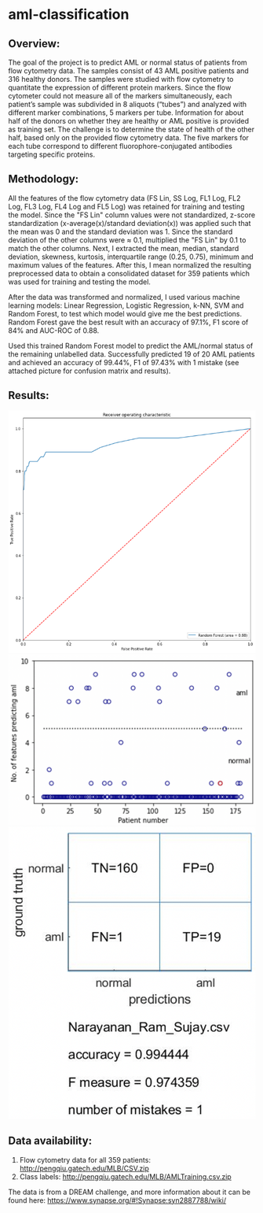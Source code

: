 # aml-classification

## Overview:
The goal of the project is to predict AML or normal status of patients from flow cytometry data. The samples consist of 43 AML positive patients and 316 healthy donors. The samples were studied with flow cytometry to quantitate the expression of different protein markers. Since the flow cytometer could not measure all of the markers simultaneously, each patient’s sample was subdivided in 8 aliquots (“tubes”) and analyzed with different marker combinations, 5 markers per tube. Information for about half of the donors on whether they are healthy or AML positive is provided as training set. The challenge is to determine the state of health of the other half, based only on the provided flow cytometry data. The five markers for each tube correspond to different fluorophore-conjugated antibodies targeting specific proteins.

## Methodology:
All the features of the flow cytometry data (FS Lin, SS Log, FL1 Log, FL2 Log, FL3 Log, FL4 Log and FL5 Log) was retained for training and testing the model. Since  the  "FS  Lin"  column values  were  not  standardized, z-score standardization (x-average(x)/standard deviation(x)) was applied such that the mean was 0 and the standard deviation was 1. Since the standard deviation of the other columns were ≈ 0.1, multiplied the "FS Lin" by 0.1 to match the other columns. Next, I extracted the mean, median, standard deviation, skewness, kurtosis, interquartile range (0.25, 0.75), minimum and maximum values of the features. After this, I mean  normalized the resulting preprocessed data to obtain a consolidated dataset for 359 patients which was used for training and testing the model.<br/>

After the data was transformed and normalized, I used various machine learning models: Linear Regression, Logistic Regression, k-NN, SVM and Random Forest, to test which model would give me the best predictions. Random Forest gave the best result with an accuracy of 97.1%, F1 score of 84% and AUC-ROC of 0.88.<br/>

Used this trained Random Forest model to predict the AML/normal status of the remaining unlabelled data. Successfully predicted 19 of 20 AML patients and achieved an accuracy of 99.44%, F1 of 97.43% with 1 mistake (see attached picture for confusion matrix and results).

## Results:
![randomForest_ROC](https://github.com/ahishsujay/aml-classification/blob/main/randomForest_ROC.png)
![finalResult](https://github.com/ahishsujay/aml-classification/blob/main/finalResult.png)
![confusionMatrix](https://github.com/ahishsujay/aml-classification/blob/main/confusionMatrix.png)

## Data availability:
1. Flow cytometry data for all 359 patients: http://pengqiu.gatech.edu/MLB/CSV.zip
2. Class labels: http://pengqiu.gatech.edu/MLB/AMLTraining.csv.zip

The data is from a DREAM challenge, and more information about it can be found here: https://www.synapse.org/#!Synapse:syn2887788/wiki/
